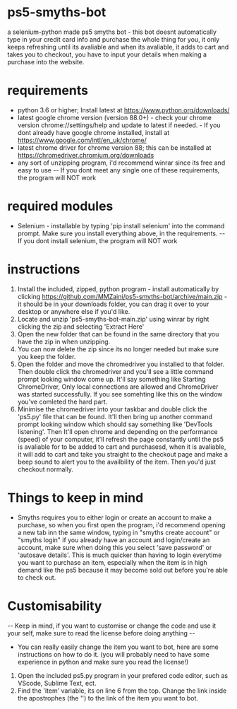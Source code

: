 # ps5-smyths-bot
  a selenium-python made ps5 smyths bot - this bot doesnt automatically type in your credit card info and purchase the whole thing for you, it only keeps refreshing until its avaliable and when its avaliable, it adds to cart and takes you to checkout, you have to input your details when making a purchase into the website.

# requirements
  - python 3.6 or higher; Install latest at https://www.python.org/downloads/
  - latest google chrome version (version 88.0+) - check your chrome version chrome://settings/help and update to latest if needed. - If you dont already have google chrome installed, install at https://www.google.com/intl/en_uk/chrome/
  - latest chrome driver for chrome version 88; this can be installed at https://chromedriver.chromium.org/downloads
  - any sort of unzipping program, i'd recommend winrar since its free and easy to use
  -- If you dont meet any single one of these requirements, the program will NOT work
  
# required modules
  - Selenium - installable by typing 'pip install selenium' into the command prompt. Make sure you install everything above, in the requirements.
  -- If you dont install selenium, the program will NOT work
  
# instructions
  1. Install the included, zipped, python program - install automatically by clicking https://github.com/MMZaini/ps5-smyths-bot/archive/main.zip - it should be in your downloads folder, you can drag it over to your desktop or anywhere else if you'd like.
  2. Locate and unzip 'ps5-smyths-bot-main.zip' using winrar by right clicking the zip and selecting 'Extract Here'
  3. Open the new folder that can be found in the same directory that you have the zip in when unzipping.
  4. You can now delete the zip since its no longer needed but make sure you keep the folder.
  5. Open the folder and move the chromedriver you installed to that folder. Then double click the chromedriver and you'll see a little command prompt looking window come up. It'll say something like Starting ChromeDriver, Only local connections are allowed and ChromeDriver was started successfully. If you see somehting like this on the window you've comleted the hard part.
  6. Minimise the chromedriver into your taskbar and double click the 'ps5.py' file that can be found. It'll then bring up another command prompt looking window which should say something like 'DevTools listening'. Then It'll open chrome and depending on the performance (speed) of your computer, it'll refresh the page constantly until the ps5 is avaliable for to be added to cart and purchasesd, when it is avaliable, it will add to cart and take you straight to the checkout page and make a beep sound to alert you to the availbility of the item. Then you'd just checkout normally.
  
# Things to keep in mind
  - Smyths requires you to either login or create an account to make a purchase, so when you first open the program, i'd recommend opening a new tab inn the same window, typing in "smyths create account" or "smyths login" if you already have an account and login/create an account, make sure when doing this you select 'save password' or 'autosave details'. This is much quicker than having to login everytime you want to purchase an item, especially when the item is in high demand like the ps5 because it may become sold out before you're able to check out. 
  
# Customisability
  -- Keep in mind, if you want to customise or change the code and use it your self, make sure to read the license before doing anything --
  
  - You can really easily change the item you want to bot, here are some instructions on how to do it. (you will probably need to have some experience in python and make sure you read the license!)
  
  1. Open the included ps5.py program in your prefered code editor, such as VScode, Sublime Text, ect.
  2. Find the 'item' variable, its on line 6 from the top. Change the link inside the apostrophes (the '') to the link of the item you want to bot.
